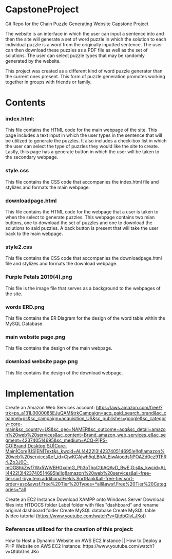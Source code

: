 # CapstoneProject
Git Repo for the Chain Puzzle Generating Website Capstone Project

The website is an interface in which the user can input a sentence into and then the site will generate a set of word puzzle in which the solution to each individual puzzle is a
word from the originally inputted sentence. The user can then download these puzzles as a PDF file as well as the set of solutions. The user can select puzzle types that may be 
randomly generated by the website.

This project was created as a different kind of word puzzle generator than the current ones present. This form of puzzle generation promotes working together in groups with 
friends or family.

<h1> Contents </h1>

<h3>index.html:</h3> This file contains the HTML code for the main webpage of the site. This page includes a text input in which the user types in the sentence that will be utilized to generate the puzzles.
It also includes a check-box list in which the user can select the type of puzzles they would like the site to create. Lastly, thiis page has a generate button in which the user will be taken to the secondary webpage.
<h3>style.css</h3> This file contains the CSS code that accompanies the index.html file and stylizes and formats the main webpage.
<h3>downloadpage.html</h3> This file contains the HTML code for the webpage that a user is taken to when the select to generate puzzles. This webpage contains two mian buttons, one
to download the set of puzzles and one to download the solutions to said puzzles. A back button is present that will take the user back to the main webpage.
<h3>style2.css</h3> This file contains the CSS code that accompanies the downloadpage.html file and stylizes and formats the download webpage.
<h3>Purple Petals 2019(4).png</h3> This file is the image file that serves as a background to the webpages of the site.
<h3>words ERD.png</h3> This file contains the ER Diagram for the design of the word table within the MySQL Database.
<h3>main website page.png</h3> This file contains the design of the main webpage.
<h3>download website page.png</h3> This file contains the design of the download webpage.


<h1> Implementation </h1>

Create an Amazon Web Services account: https://aws.amazon.com/free/?trk=ps_a131L0000085EJuQAM&trkCampaign=acq_paid_search_brand&sc_channel=ps&sc_campaign=acquisition_US&sc_publisher=google&sc_category=core-main&sc_country=US&sc_geo=NAMER&sc_outcome=acq&sc_detail=amazon%20web%20services&sc_content=Brand_amazon_web_services_e&sc_segment=423740514695&sc_medium=ACQ-P|PS-GO|Brand|Desktop|SU|Core-Main|Core|US|EN|Text&s_kwcid=AL!4422!3!423740514695!e!!g!!amazon%20web%20services&ef_id=CjwKCAjwh5qLBhALEiwAioods1jPOAZd0cz9TFRrLZo3J0C-mOG8hkZwf7Wx5WiVBHGxdmG_Ph3oThoCtbAQAvD_BwE:G:s&s_kwcid=AL!4422!3!423740514695!e!!g!!amazon%20web%20services&all-free-tier.sort-by=item.additionalFields.SortRank&all-free-tier.sort-order=asc&awsf.Free%20Tier%20Types=*all&awsf.Free%20Tier%20Categories=*all

Create an EC2 Instance
Download XAMPP onto Windows Server
Download files into HTDOCS folder
Label folder with files "dashboard" and rename original dashboard folder
Create MySQL database
Create MySQL table
(video tutorial (https://www.youtube.com/watch?v=QtdbGIvLJKo))

<h3>References utilized for the creation of this project:</h3>
How to Host a Dynamic Website on AWS EC2 Instance || How to Deploy a PHP Website on AWS EC2 Instance: https://www.youtube.com/watch?v=QtdbGIvLJKo
